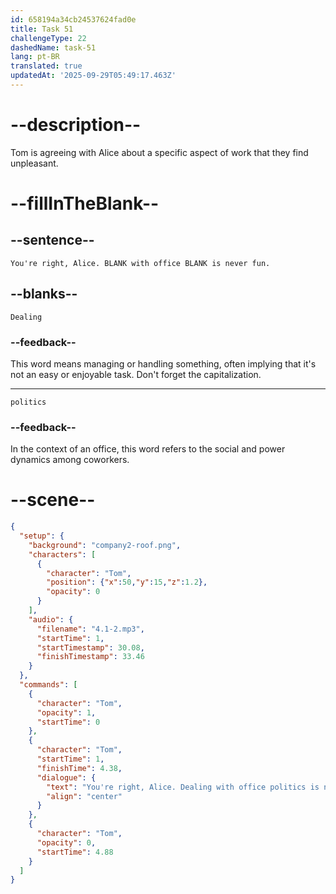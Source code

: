 ```yaml
---
id: 658194a34cb24537624fad0e
title: Task 51
challengeType: 22
dashedName: task-51
lang: pt-BR
translated: true
updatedAt: '2025-09-29T05:49:17.463Z'
---
```


<!-- (Audio) Tom: You're right, Alice. Dealing with office politics is never fun. -->

# --description--

Tom is agreeing with Alice about a specific aspect of work that they find unpleasant. 

# --fillInTheBlank--

## --sentence--

`You're right, Alice. BLANK with office BLANK is never fun.`

## --blanks--

`Dealing`

### --feedback--

This word means managing or handling something, often implying that it's not an easy or enjoyable task. Don't forget the capitalization.

---

`politics`

### --feedback--

In the context of an office, this word refers to the social and power dynamics among coworkers.

# --scene--

```json
{
  "setup": {
    "background": "company2-roof.png",
    "characters": [
      {
        "character": "Tom",
        "position": {"x":50,"y":15,"z":1.2},
        "opacity": 0
      }
    ],
    "audio": {
      "filename": "4.1-2.mp3",
      "startTime": 1,
      "startTimestamp": 30.08,
      "finishTimestamp": 33.46
    }
  },
  "commands": [
    {
      "character": "Tom",
      "opacity": 1,
      "startTime": 0
    },
    {
      "character": "Tom",
      "startTime": 1,
      "finishTime": 4.38,
      "dialogue": {
        "text": "You're right, Alice. Dealing with office politics is never fun.",
        "align": "center"
      }
    },
    {
      "character": "Tom",
      "opacity": 0,
      "startTime": 4.88
    }
  ]
}
```
